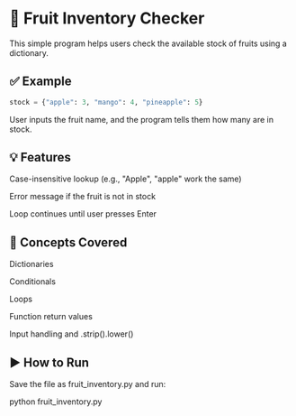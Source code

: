 # 🍓 Fruit Inventory Checker

This simple program helps users check the available stock of fruits using a dictionary.

## ✅ Example

```python
stock = {"apple": 3, "mango": 4, "pineapple": 5}
```
User inputs the fruit name, and the program tells them how many are in stock.

## 💡 Features
Case-insensitive lookup (e.g., "Apple", "apple" work the same)

Error message if the fruit is not in stock

Loop continues until user presses Enter

## 🧠 Concepts Covered
Dictionaries

Conditionals

Loops

Function return values

Input handling and .strip().lower()


## ▶️ How to Run
Save the file as fruit_inventory.py and run:

python fruit_inventory.py
